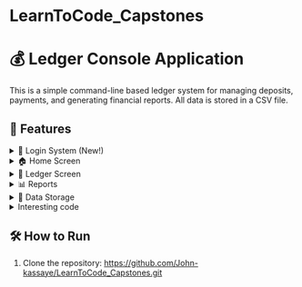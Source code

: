 # LearnToCode_Capstones
# 💰 Ledger Console Application

This is a simple command-line based ledger system for managing deposits, payments, and generating financial reports. All data is stored in a CSV file.

## 📌 Features
<Details>
<Summary> 🔐 Login System (New!) </Summary>
<br>

- **Sign In** – Existing users can log in using their credentials.
- **Sign Up** – New users can create an account.

[Login_Image](https://github.com/John-kassaye/LearnToCode_Capstones/blob/main/Accounting_Ledger_Application/src/Images/Login_Screen.png)
</details>

<Details>
<Summary> 🏠 Home Screen </Summary>
<br>

The home screen provides the user with the following options. The application will continue running until the user chooses to exit.

- `D) Add Deposit` – Prompt the user for deposit information and save it to the CSV file.
- `P) Make Payment (Debit)` – Prompt the user for payment information and save it to the CSV file.
- `L) Ledger` – Display the ledger screen.
- `X) Exit` – Exit the application.

[Home_Screen_Image](https://github.com/John-kassaye/LearnToCode_Capstones/blob/main/Accounting_Ledger_Application/src/Images/Home_Screen.png)

</Details>

<Details>
<Summary> 📒 Ledger Screen </Summary>
<br>
 
The ledger displays entries with the most recent shown first.<br>

- `A) All` – Display all entries.
- `D) Deposits` – Show only deposits.
- `P) Payments` – Show only payments (negative values).
- `R) Reports` – Open the reports screen.
- `H) Home` – Return to the home screen.

[Ledger_Screen_Image](https://github.com/John-kassaye/LearnToCode_Capstones/blob/main/Accounting_Ledger_Application/src/Images/Ledger%20Menu.png)
</Details>

<Details><Summary> 📊 Reports</Summary>
<br>

Users can run predefined or custom reports.

- `1) Month To Date`
- `2) Previous Month`
- `3) Year To Date`
- `4) Previous Year`
- `5) Search by Vendor` – Prompt for a vendor name and show matching entries.
- `6) Custom Search` *(Bonus Feature)* – Filter by:
  - Start Date
  - End Date
  - Description
  - Vendor
  - Amount
- `7) Summary Balance` – Displays the total Deposit, Payment, and Net balance of the account.
- `0) Back` – Return to the Ledger menu.
- `9) Exit`

[Reports_Screen_Image](https://github.com/John-kassaye/LearnToCode_Capstones/blob/main/Accounting_Ledger_Application/src/Images/Reports%20Menu.png)
</Details>

<Details> 
<Summary>  💾 Data Storage </Summary>
<br>


- All transactions are saved in a CSV file.
- Each entry includes:
  - Date
  - Description
  - Vendor
  - Amount (positive for deposits, negative for payments)
</Details>

<Details>
<Summary> Interesting code </Summary>

</Details>

## 🛠 How to Run

1. Clone the repository:
    https://github.com/John-kassaye/LearnToCode_Capstones.git

